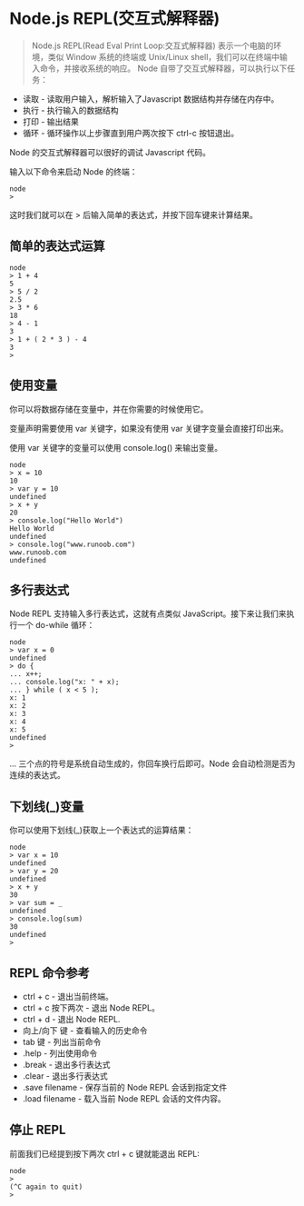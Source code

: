 # Node.js REPL(交互式解释器)
> Node.js REPL(Read Eval Print Loop:交互式解释器) 表示一个电脑的环境，类似 Window 系统的终端或 Unix/Linux shell，我们可以在终端中输入命令，并接收系统的响应。
Node 自带了交互式解释器，可以执行以下任务：
- 读取 - 读取用户输入，解析输入了Javascript 数据结构并存储在内存中。
- 执行 - 执行输入的数据结构
- 打印 - 输出结果
- 循环 - 循环操作以上步骤直到用户两次按下 ctrl-c 按钮退出。

Node 的交互式解释器可以很好的调试 Javascript 代码。

输入以下命令来启动 Node 的终端：
```
node
>
```
这时我们就可以在 > 后输入简单的表达式，并按下回车键来计算结果。

## 简单的表达式运算
```
node
> 1 + 4
5
> 5 / 2
2.5
> 3 * 6
18
> 4 - 1
3
> 1 + ( 2 * 3 ) - 4
3
>
```

## 使用变量
你可以将数据存储在变量中，并在你需要的时候使用它。

变量声明需要使用 var 关键字，如果没有使用 var 关键字变量会直接打印出来。

使用 var 关键字的变量可以使用 console.log() 来输出变量。
```
node
> x = 10
10
> var y = 10
undefined
> x + y
20
> console.log("Hello World")
Hello World
undefined
> console.log("www.runoob.com")
www.runoob.com
undefined
```

## 多行表达式
Node REPL 支持输入多行表达式，这就有点类似 JavaScript。接下来让我们来执行一个 do-while 循环：
```
node
> var x = 0
undefined
> do {
... x++;
... console.log("x: " + x);
... } while ( x < 5 );
x: 1
x: 2
x: 3
x: 4
x: 5
undefined
>
```
... 三个点的符号是系统自动生成的，你回车换行后即可。Node 会自动检测是否为连续的表达式。


## 下划线(_)变量
你可以使用下划线(_)获取上一个表达式的运算结果：
```
node
> var x = 10
undefined
> var y = 20
undefined
> x + y
30
> var sum = _
undefined
> console.log(sum)
30
undefined
>
```

## REPL 命令参考
- ctrl + c - 退出当前终端。
- ctrl + c 按下两次 - 退出 Node REPL。
- ctrl + d - 退出 Node REPL.
- 向上/向下 键 - 查看输入的历史命令
- tab 键 - 列出当前命令
- .help - 列出使用命令
- .break - 退出多行表达式
- .clear - 退出多行表达式
- .save filename - 保存当前的 Node REPL 会话到指定文件
- .load filename - 载入当前 Node REPL 会话的文件内容。

## 停止 REPL
前面我们已经提到按下两次 ctrl + c 键就能退出 REPL:
```
node
>
(^C again to quit)
>
```